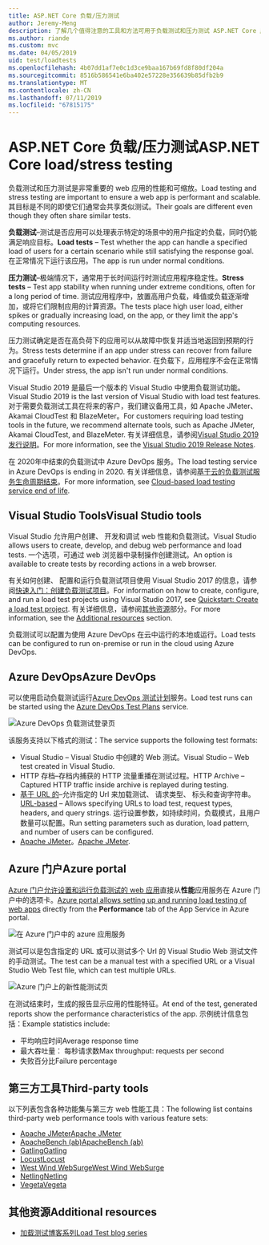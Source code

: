 ```yaml
---
title: ASP.NET Core 负载/压力测试
author: Jeremy-Meng
description: 了解几个值得注意的工具和方法可用于负载测试和压力测试 ASP.NET Core 应用。
ms.author: riande
ms.custom: mvc
ms.date: 04/05/2019
uid: test/loadtests
ms.openlocfilehash: 4b07dd1af7e0c1d3ce9baa167b69fd8f80df204a
ms.sourcegitcommit: 8516b586541e6ba402e57228e356639b85dfb2b9
ms.translationtype: MT
ms.contentlocale: zh-CN
ms.lasthandoff: 07/11/2019
ms.locfileid: "67815175"
---
```

# <a name="aspnet-core-loadstress-testing"></a><span data-ttu-id="71a8b-103">ASP.NET Core 负载/压力测试</span><span class="sxs-lookup"><span data-stu-id="71a8b-103">ASP.NET Core load/stress testing</span></span>

<span data-ttu-id="71a8b-104">负载测试和压力测试是非常重要的 web 应用的性能和可缩放。</span><span class="sxs-lookup"><span data-stu-id="71a8b-104">Load testing and stress testing are important to ensure a web app is performant and scalable.</span></span> <span data-ttu-id="71a8b-105">其目标是不同的即使它们通常会共享类似测试。</span><span class="sxs-lookup"><span data-stu-id="71a8b-105">Their goals are different even though they often share similar tests.</span></span>

<span data-ttu-id="71a8b-106">**负载测试**&ndash;测试是否应用可以处理表示特定的场景中的用户指定的负载，同时仍能满足响应目标。</span><span class="sxs-lookup"><span data-stu-id="71a8b-106">**Load tests** &ndash; Test whether the app can handle a specified load of users for a certain scenario while still satisfying the response goal.</span></span> <span data-ttu-id="71a8b-107">在正常情况下运行该应用。</span><span class="sxs-lookup"><span data-stu-id="71a8b-107">The app is run under normal conditions.</span></span>

<span data-ttu-id="71a8b-108">**压力测试**&ndash;极端情况下，通常用于长时间运行时测试应用程序稳定性。</span><span class="sxs-lookup"><span data-stu-id="71a8b-108">**Stress tests** &ndash; Test app stability when running under extreme conditions, often for a long period of time.</span></span> <span data-ttu-id="71a8b-109">测试应用程序中，放置高用户负载，峰值或负载逐渐增加，或将它们限制应用的计算资源。</span><span class="sxs-lookup"><span data-stu-id="71a8b-109">The tests place high user load, either spikes or gradually increasing load, on the app, or they limit the app's computing resources.</span></span>

<span data-ttu-id="71a8b-110">压力测试确定是否在高负荷下的应用可以从故障中恢复并适当地返回到预期的行为。</span><span class="sxs-lookup"><span data-stu-id="71a8b-110">Stress tests determine if an app under stress can recover from failure and gracefully return to expected behavior.</span></span> <span data-ttu-id="71a8b-111">在负载下，应用程序不会在正常情况下运行。</span><span class="sxs-lookup"><span data-stu-id="71a8b-111">Under stress, the app isn't run under normal conditions.</span></span>

<span data-ttu-id="71a8b-112">Visual Studio 2019 是最后一个版本的 Visual Studio 中使用负载测试功能。</span><span class="sxs-lookup"><span data-stu-id="71a8b-112">Visual Studio 2019 is the last version of Visual Studio with load test features.</span></span> <span data-ttu-id="71a8b-113">对于需要负载测试工具在将来的客户，我们建议备用工具，如 Apache JMeter、 Akamai CloudTest 和 BlazeMeter。</span><span class="sxs-lookup"><span data-stu-id="71a8b-113">For customers requiring load testing tools in the future, we recommend alternate tools, such as Apache JMeter, Akamai CloudTest, and BlazeMeter.</span></span> <span data-ttu-id="71a8b-114">有关详细信息，请参阅[Visual Studio 2019 发行说明](/visualstudio/releases/2019/release-notes-v16.0#test-tools)。</span><span class="sxs-lookup"><span data-stu-id="71a8b-114">For more information, see the [Visual Studio 2019 Release Notes](/visualstudio/releases/2019/release-notes-v16.0#test-tools).</span></span>

<span data-ttu-id="71a8b-115">在 2020年中结束的负载测试中 Azure DevOps 服务。</span><span class="sxs-lookup"><span data-stu-id="71a8b-115">The load testing service in Azure DevOps is ending in 2020.</span></span> <span data-ttu-id="71a8b-116">有关详细信息，请参阅[基于云的负载测试服务生命周期结束](https://devblogs.microsoft.com/devops/cloud-based-load-testing-service-eol/)。</span><span class="sxs-lookup"><span data-stu-id="71a8b-116">For more information, see [Cloud-based load testing service end of life](https://devblogs.microsoft.com/devops/cloud-based-load-testing-service-eol/).</span></span>

## <a name="visual-studio-tools"></a><span data-ttu-id="71a8b-117">Visual Studio Tools</span><span class="sxs-lookup"><span data-stu-id="71a8b-117">Visual Studio tools</span></span>

<span data-ttu-id="71a8b-118">Visual Studio 允许用户创建、 开发和调试 web 性能和负载测试。</span><span class="sxs-lookup"><span data-stu-id="71a8b-118">Visual Studio allows users to create, develop, and debug web performance and load tests.</span></span> <span data-ttu-id="71a8b-119">一个选项，可通过 web 浏览器中录制操作创建测试。</span><span class="sxs-lookup"><span data-stu-id="71a8b-119">An option is available to create tests by recording actions in a web browser.</span></span>

<span data-ttu-id="71a8b-120">有关如何创建、 配置和运行负载测试项目使用 Visual Studio 2017 的信息，请参阅[快速入门：创建负载测试项目](/visualstudio/test/quickstart-create-a-load-test-project?view=vs-2017)。</span><span class="sxs-lookup"><span data-stu-id="71a8b-120">For information on how to create, configure, and run a load test projects using Visual Studio 2017, see [Quickstart: Create a load test project](/visualstudio/test/quickstart-create-a-load-test-project?view=vs-2017).</span></span> <span data-ttu-id="71a8b-121">有关详细信息，请参阅[其他资源](#additional-resources)部分。</span><span class="sxs-lookup"><span data-stu-id="71a8b-121">For more information, see the [Additional resources](#additional-resources) section.</span></span>

<span data-ttu-id="71a8b-122">负载测试可以配置为使用 Azure DevOps 在云中运行的本地或运行。</span><span class="sxs-lookup"><span data-stu-id="71a8b-122">Load tests can be configured to run on-premise or run in the cloud using Azure DevOps.</span></span>

## <a name="azure-devops"></a><span data-ttu-id="71a8b-123">Azure DevOps</span><span class="sxs-lookup"><span data-stu-id="71a8b-123">Azure DevOps</span></span>

<span data-ttu-id="71a8b-124">可以使用启动负载测试运行[Azure DevOps 测试计划](/azure/devops/test/load-test/index?view=vsts)服务。</span><span class="sxs-lookup"><span data-stu-id="71a8b-124">Load test runs can be started using the [Azure DevOps Test Plans](/azure/devops/test/load-test/index?view=vsts) service.</span></span>

![Azure DevOps 负载测试登录页](./load-tests/_static/azure-devops-load-test.png)

<span data-ttu-id="71a8b-126">该服务支持以下格式的测试：</span><span class="sxs-lookup"><span data-stu-id="71a8b-126">The service supports the following test formats:</span></span>

* <span data-ttu-id="71a8b-127">Visual Studio &ndash; Visual Studio 中创建的 Web 测试。</span><span class="sxs-lookup"><span data-stu-id="71a8b-127">Visual Studio &ndash; Web test created in Visual Studio.</span></span>
* <span data-ttu-id="71a8b-128">HTTP 存档&ndash;存档内捕获的 HTTP 流量重播在测试过程。</span><span class="sxs-lookup"><span data-stu-id="71a8b-128">HTTP Archive &ndash; Captured HTTP traffic inside archive is replayed during testing.</span></span>
* <span data-ttu-id="71a8b-129">[基于 URL 的](/azure/devops/test/load-test/get-started-simple-cloud-load-test?view=vsts)&ndash;允许指定的 Url 来加载测试、 请求类型、 标头和查询字符串。</span><span class="sxs-lookup"><span data-stu-id="71a8b-129">[URL-based](/azure/devops/test/load-test/get-started-simple-cloud-load-test?view=vsts) &ndash; Allows specifying URLs to load test, request types, headers, and query strings.</span></span> <span data-ttu-id="71a8b-130">运行设置参数，如持续时间，负载模式，且用户数量可以配置。</span><span class="sxs-lookup"><span data-stu-id="71a8b-130">Run setting parameters such as duration, load pattern, and number of users can be configured.</span></span>
* <span data-ttu-id="71a8b-131">[Apache JMeter](https://jmeter.apache.org/)。</span><span class="sxs-lookup"><span data-stu-id="71a8b-131">[Apache JMeter](https://jmeter.apache.org/).</span></span>

## <a name="azure-portal"></a><span data-ttu-id="71a8b-132">Azure 门户</span><span class="sxs-lookup"><span data-stu-id="71a8b-132">Azure portal</span></span>

<span data-ttu-id="71a8b-133">[Azure 门户允许设置和运行负载测试的 web 应用](/azure/devops/test/load-test/app-service-web-app-performance-test?view=vsts)直接从**性能**应用服务在 Azure 门户中的选项卡。</span><span class="sxs-lookup"><span data-stu-id="71a8b-133">[Azure portal allows setting up and running load testing of web apps](/azure/devops/test/load-test/app-service-web-app-performance-test?view=vsts) directly from the **Performance** tab of the App Service in Azure portal.</span></span>

![在 Azure 门户中的 azure 应用服务](./load-tests/_static/azure-appservice-perf-test.png)

<span data-ttu-id="71a8b-135">测试可以是包含指定的 URL 或可以测试多个 Url 的 Visual Studio Web 测试文件的手动测试。</span><span class="sxs-lookup"><span data-stu-id="71a8b-135">The test can be a manual test with a specified URL or a Visual Studio Web Test file, which can test multiple URLs.</span></span>

![Azure 门户上的新性能测试页](./load-tests/_static/azure-appservice-perf-test-config.png)

<span data-ttu-id="71a8b-137">在测试结束时，生成的报告显示应用的性能特征。</span><span class="sxs-lookup"><span data-stu-id="71a8b-137">At end of the test, generated reports show the performance characteristics of the app.</span></span> <span data-ttu-id="71a8b-138">示例统计信息包括：</span><span class="sxs-lookup"><span data-stu-id="71a8b-138">Example statistics include:</span></span>

* <span data-ttu-id="71a8b-139">平均响应时间</span><span class="sxs-lookup"><span data-stu-id="71a8b-139">Average response time</span></span>
* <span data-ttu-id="71a8b-140">最大吞吐量： 每秒请求数</span><span class="sxs-lookup"><span data-stu-id="71a8b-140">Max throughput: requests per second</span></span>
* <span data-ttu-id="71a8b-141">失败百分比</span><span class="sxs-lookup"><span data-stu-id="71a8b-141">Failure percentage</span></span>

## <a name="third-party-tools"></a><span data-ttu-id="71a8b-142">第三方工具</span><span class="sxs-lookup"><span data-stu-id="71a8b-142">Third-party tools</span></span>

<span data-ttu-id="71a8b-143">以下列表包含各种功能集与第三方 web 性能工具：</span><span class="sxs-lookup"><span data-stu-id="71a8b-143">The following list contains third-party web performance tools with various feature sets:</span></span>

* [<span data-ttu-id="71a8b-144">Apache JMeter</span><span class="sxs-lookup"><span data-stu-id="71a8b-144">Apache JMeter</span></span>](https://jmeter.apache.org/)
* [<span data-ttu-id="71a8b-145">ApacheBench (ab)</span><span class="sxs-lookup"><span data-stu-id="71a8b-145">ApacheBench (ab)</span></span>](https://httpd.apache.org/docs/2.4/programs/ab.html)
* [<span data-ttu-id="71a8b-146">Gatling</span><span class="sxs-lookup"><span data-stu-id="71a8b-146">Gatling</span></span>](https://gatling.io/)
* [<span data-ttu-id="71a8b-147">Locust</span><span class="sxs-lookup"><span data-stu-id="71a8b-147">Locust</span></span>](https://locust.io/)
* [<span data-ttu-id="71a8b-148">West Wind WebSurge</span><span class="sxs-lookup"><span data-stu-id="71a8b-148">West Wind WebSurge</span></span>](https://websurge.west-wind.com/)
* [<span data-ttu-id="71a8b-149">Netling</span><span class="sxs-lookup"><span data-stu-id="71a8b-149">Netling</span></span>](https://github.com/hallatore/Netling)
* [<span data-ttu-id="71a8b-150">Vegeta</span><span class="sxs-lookup"><span data-stu-id="71a8b-150">Vegeta</span></span>](https://github.com/tsenart/vegeta)

## <a name="additional-resources"></a><span data-ttu-id="71a8b-151">其他资源</span><span class="sxs-lookup"><span data-stu-id="71a8b-151">Additional resources</span></span>

* [<span data-ttu-id="71a8b-152">加载测试博客系列</span><span class="sxs-lookup"><span data-stu-id="71a8b-152">Load Test blog series</span></span>](https://blogs.msdn.microsoft.com/charles_sterling/2015/06/01/load-test-series-part-i-creating-web-performance-tests-for-a-load-test/)
